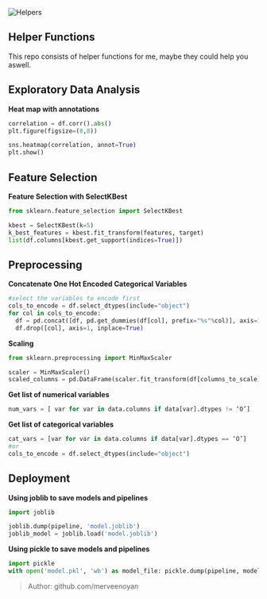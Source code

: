 ![Helpers](https://images-wixmp-ed30a86b8c4ca887773594c2.wixmp.com/f/05df8cc2-4413-4a7c-93c7-dbf7991b18a7/ddz9ebz-a8b8ba76-12be-44a6-b2e2-2e71a3da836c.png/v1/fill/w_1280,h_420,q_80,strp/helpers_new_by_markdownimgmn_ddz9ebz-fullview.jpg?token=eyJ0eXAiOiJKV1QiLCJhbGciOiJIUzI1NiJ9.eyJzdWIiOiJ1cm46YXBwOiIsImlzcyI6InVybjphcHA6Iiwib2JqIjpbW3siaGVpZ2h0IjoiPD00MjAiLCJwYXRoIjoiXC9mXC8wNWRmOGNjMi00NDEzLTRhN2MtOTNjNy1kYmY3OTkxYjE4YTdcL2RkejllYnotYThiOGJhNzYtMTJiZS00NGE2LWIyZTItMmU3MWEzZGE4MzZjLnBuZyIsIndpZHRoIjoiPD0xMjgwIn1dXSwiYXVkIjpbInVybjpzZXJ2aWNlOmltYWdlLm9wZXJhdGlvbnMiXX0.NuORQgZXDNMoX9_76S4aM3G9bl_HtdikntfLa9p3Pqk)
## Helper Functions

This repo consists of helper functions for me, maybe they could help you aswell.

## Exploratory Data Analysis

**Heat map with annotations**
```python
correlation = df.corr().abs()
plt.figure(figsize=(8,8))

sns.heatmap(correlation, annot=True)
plt.show()
```

## Feature Selection
**Feature Selection with SelectKBest**
```python
from sklearn.feature_selection import SelectKBest

kbest = SelectKBest(k=5)
k_best_features = kbest.fit_transform(features, target)
list(df.columns[kbest.get_support(indices=True)])
```

## Preprocessing
**Concatenate One Hot Encoded Categorical Variables**
```python
#select the variables to encode first
cols_to_encode = df.select_dtypes(include="object")
for col in cols_to_encode:
  df = pd.concat([df, pd.get_dummies(df[col], prefix="%s"%col)], axis=1)
  df.drop([col], axis=1, inplace=True)
```

**Scaling**
```python
from sklearn.preprocessing import MinMaxScaler

scaler = MinMaxScaler()
scaled_columns = pd.DataFrame(scaler.fit_transform(df[columns_to_scale]), columns=columns_to_scale)
```

**Get list of numerical variables**
```python
num_vars = [ var for var in data.columns if data[var].dtypes != ‘O’]
```

**Get list of categorical variables**
```python
cat_vars = [var for var in data.columns if data[var].dtypes == ‘O’]
#or
cols_to_encode = df.select_dtypes(include="object")
```

## Deployment
**Using joblib to save models and pipelines**
```python
import joblib

joblib.dump(pipeline, 'model.joblib')
joblib_model = joblib.load('model.joblib')
```

**Using pickle to save models and pipelines**
```python
import pickle
with open('model.pkl', 'wb') as model_file: pickle.dump(pipeline, model_file)
```

> Author: github.com/merveenoyan



